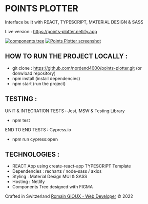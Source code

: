 # POINTS PLOTTER

Interface built with REACT, TYPESCRIPT, MATERIAL DESIGN & SASS

Live version : https://points-plotter.netlify.app

<a href="https://points-plotter.netlify.app"><img src="https://res.cloudinary.com/dokbrxcp2/image/upload/v1647888406/images/components_tree_gpy8fr.png" alt="components tree"/></a>
<a href="https://points-plotter.netlify.app">
<img src="https://res.cloudinary.com/dokbrxcp2/image/upload/v1647886685/images/screenshot_plotter_oxulli.png" alt="Points Plotter screenshot"/></a>

## HOW TO RUN THE PROJECT LOCALLY :

- git clone : https://github.com/nordend4000/points-plotter.git (or donwload
  repository)
- npm install (install dependencies)
- npm start (run the project)

## TESTING :

UNIT & INTEGRATION TESTS : Jest, MSW & Testing Library

- npm test

END TO END TESTS : Cypress.io

- npm run cypress:open

## TECHNOLOGIES :

- REACT App using create-react-app TYPESCRIPT Template
- Dependencies : recharts / node-sass / axios
- Styling : Material Design MUI & SASS
- Hosting : Netlify
- Components Tree designed with FIGMA

Crafted in Switzerland <a href="https://romaingioux.dev">Romain GIOUX - Web
Developer</a> &copy; 2022
